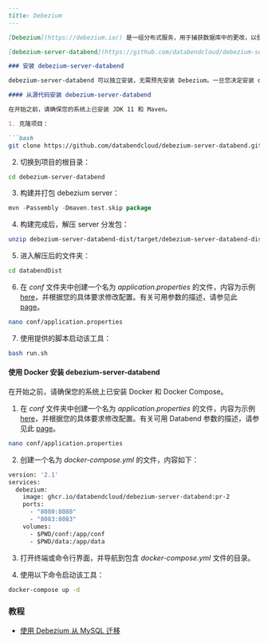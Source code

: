 ```markdown
---
title: Debezium
---

[Debezium](https://debezium.io/) 是一组分布式服务，用于捕获数据库中的更改，以便应用程序可以查看这些更改并对其做出响应。Debezium 记录每个数据库表中所有行级别的更改到一个变更事件流中，应用程序只需读取这些流，即可按更改发生的相同顺序查看变更事件。

[debezium-server-databend](https://github.com/databendcloud/debezium-server-databend) 是由 Databend 基于 Debezium Engine 开发的轻量级 CDC 工具。其目的是捕获关系数据库中的实时更改，并将它们作为事件流传递，最终将数据写入目标数据库 Databend。此工具提供了一种简单的方法来监控和捕获数据库更改，将其转换为可使用的事件，而无需像 Flink、Kafka 或 Spark 这样的大型数据基础设施。

### 安装 debezium-server-databend

debezium-server-databend 可以独立安装，无需预先安装 Debezium。一旦您决定安装 debezium-server-databend，您有两个选择。第一种是从源代码安装，通过下载源代码并自行构建。或者，您可以选择使用 Docker 进行更直接的安装过程。

#### 从源代码安装 debezium-server-databend

在开始之前，请确保您的系统上已安装 JDK 11 和 Maven。

1. 克隆项目：

```bash
git clone https://github.com/databendcloud/debezium-server-databend.git
```

2. 切换到项目的根目录：

```bash
cd debezium-server-databend
```

3. 构建并打包 debezium server：

```go
mvn -Passembly -Dmaven.test.skip package
```

4. 构建完成后，解压 server 分发包：

```bash
unzip debezium-server-databend-dist/target/debezium-server-databend-dist*.zip -d databendDist
```

5. 进入解压后的文件夹：

```bash
cd databendDist
```

6. 在 _conf_ 文件夹中创建一个名为 _application.properties_ 的文件，内容为示例 [here](https://github.com/databendcloud/debezium-server-databend/blob/main/debezium-server-databend-dist/src/main/resources/distro/conf/application.properties.example)，并根据您的具体要求修改配置。有关可用参数的描述，请参见此 [page](https://github.com/databendcloud/debezium-server-databend/blob/main/docs/docs.md)。

```bash
nano conf/application.properties
```

7. 使用提供的脚本启动该工具：

```bash
bash run.sh
```

#### 使用 Docker 安装 debezium-server-databend

在开始之前，请确保您的系统上已安装 Docker 和 Docker Compose。

1. 在 _conf_ 文件夹中创建一个名为 _application.properties_ 的文件，内容为示例 [here](https://github.com/databendcloud/debezium-server-databend/blob/main/debezium-server-databend-dist/src/main/resources/distro/conf/application.properties.example)，并根据您的具体要求修改配置。有关可用 Databend 参数的描述，请参见此 [page](https://github.com/databendcloud/debezium-server-databend/blob/main/docs/docs.md)。

```bash
nano conf/application.properties
```

2. 创建一个名为 _docker-compose.yml_ 的文件，内容如下：

```dockerfile
version: '2.1'
services:
  debezium:
    image: ghcr.io/databendcloud/debezium-server-databend:pr-2
    ports:
      - "8080:8080"
      - "8083:8083"
    volumes:
      - $PWD/conf:/app/conf
      - $PWD/data:/app/data
```

3. 打开终端或命令行界面，并导航到包含 _docker-compose.yml_ 文件的目录。

4. 使用以下命令启动该工具：

```bash
docker-compose up -d
```

### 教程

- [使用 Debezium 从 MySQL 迁移](/tutorials/migrate/migrating-from-mysql-with-debezium)
```